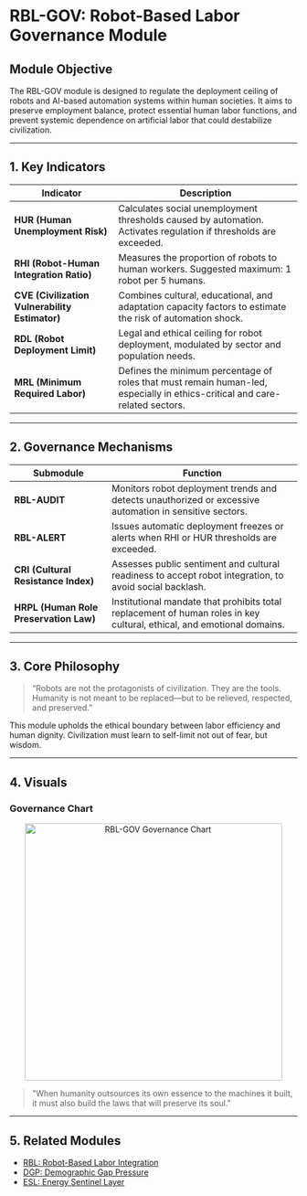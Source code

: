 # RBL-GOV: Robot-Based Labor Governance Module

## Module Objective
The RBL-GOV module is designed to regulate the deployment ceiling of robots and AI-based automation systems within human societies. It aims to preserve employment balance, protect essential human labor functions, and prevent systemic dependence on artificial labor that could destabilize civilization.

---

## 1. Key Indicators

| Indicator | Description |
|----------|-------------|
| **HUR (Human Unemployment Risk)** | Calculates social unemployment thresholds caused by automation. Activates regulation if thresholds are exceeded. |
| **RHI (Robot-Human Integration Ratio)** | Measures the proportion of robots to human workers. Suggested maximum: 1 robot per 5 humans. |
| **CVE (Civilization Vulnerability Estimator)** | Combines cultural, educational, and adaptation capacity factors to estimate the risk of automation shock. |
| **RDL (Robot Deployment Limit)** | Legal and ethical ceiling for robot deployment, modulated by sector and population needs. |
| **MRL (Minimum Required Labor)** | Defines the minimum percentage of roles that must remain human-led, especially in ethics-critical and care-related sectors. |

---

## 2. Governance Mechanisms

| Submodule | Function |
|-----------|----------|
| **RBL-AUDIT** | Monitors robot deployment trends and detects unauthorized or excessive automation in sensitive sectors. |
| **RBL-ALERT** | Issues automatic deployment freezes or alerts when RHI or HUR thresholds are exceeded. |
| **CRI (Cultural Resistance Index)** | Assesses public sentiment and cultural readiness to accept robot integration, to avoid social backlash. |
| **HRPL (Human Role Preservation Law)** | Institutional mandate that prohibits total replacement of human roles in key cultural, ethical, and emotional domains. |

---

## 3. Core Philosophy

> “Robots are not the protagonists of civilization. They are the tools.
> Humanity is not meant to be replaced—but to be relieved, respected, and preserved.”

This module upholds the ethical boundary between labor efficiency and human dignity. Civilization must learn to self-limit not out of fear, but wisdom.

---

## 4. Visuals
### Governance Chart

<p align="center">
<img src="./assets/images/RBL-GOV_Governance_Chart.png" alt="RBL-GOV Governance Chart" width="450">
</p>

> "When humanity outsources its own essence to the machines it built,
> it must also build the laws that will preserve its soul."

---

## 5. Related Modules

- [RBL: Robot-Based Labor Integration](RBL.md)
- [DGP: Demographic Gap Pressure](DGP.md)
- [ESL: Energy Sentinel Layer](ESL.md)



